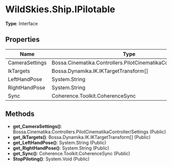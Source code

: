 ﻿# WildSkies.Ship.IPilotable

**Type**: Interface

## Properties

| Name | Type | Access |
|------|------|--------|
| CameraSettings | Bossa.Cinematika.Controllers.PilotCinematikaController/Settings | Public |
| IkTargets | Bossa.Dynamika.IK.IKTargetTransform[] | Public |
| LeftHandPose | System.String | Public |
| RightHandPose | System.String | Public |
| Sync | Coherence.Toolkit.CoherenceSync | Public |

## Methods

- **get_CameraSettings()**: Bossa.Cinematika.Controllers.PilotCinematikaController/Settings (Public)
- **get_IkTargets()**: Bossa.Dynamika.IK.IKTargetTransform[] (Public)
- **get_LeftHandPose()**: System.String (Public)
- **get_RightHandPose()**: System.String (Public)
- **get_Sync()**: Coherence.Toolkit.CoherenceSync (Public)
- **StopPiloting()**: System.Void (Public)

